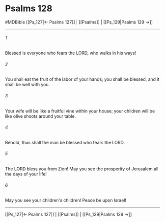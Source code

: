 # Psalms 128
#MDBible
[[Ps_127|← Psalms 127]] | [[Psalms]] | [[Ps_129|Psalms 129 →]]

***

###### 1 

Blessed is everyone who fears the LORD, who walks in his ways! 

###### 2 

You shall eat the fruit of the labor of your hands; you shall be blessed, and it shall be well with you. 

###### 3 

Your wife will be like a fruitful vine within your house; your children will be like olive shoots around your table. 

###### 4 

Behold, thus shall the man be blessed who fears the LORD. 

###### 5 

The LORD bless you from Zion! May you see the prosperity of Jerusalem all the days of your life! 

###### 6 

May you see your children's children! Peace be upon Israel! 

***

[[Ps_127|← Psalms 127]] | [[Psalms]] | [[Ps_129|Psalms 129 →]]
